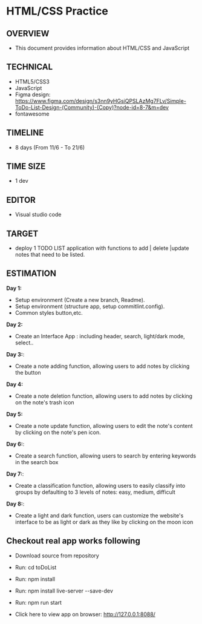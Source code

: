 
# HTML/CSS Practice 
## OVERVIEW
- This document provides information about HTML/CSS and JavaScript
## TECHNICAL		
- HTML5/CSS3
- JavaScript
- Figma design: https://www.figma.com/design/s3nn9yHGsiQPSLAzMg7FLv/Simple-ToDo-List-Design-(Community)-(Copy)?node-id=8-7&m=dev
- fontawesome 
## TIMELINE
- 8 days (From 11/6 - To 21/6)
## TIME SIZE
- 1 dev
## EDITOR
- Visual studio code
## TARGET
- deploy 1 TODO LIST application with functions to add | delete |update notes that need to be listed. 

## ESTIMATION
**Day 1:**
- Setup environment (Create a new branch, Readme).
- Setup environment (structure app, setup commitlint.config).
- Common styles button,etc.

**Day 2:**
- Create an Interface App : including header, search, light/dark mode, select..

**Day 3:**:
- Create a note adding function, allowing users to add notes by clicking the button

**Day 4:**
- Create a note deletion function, allowing users to add notes by clicking on the note's trash icon

**Day 5:**
- Create a note update function, allowing users to edit the note's content by clicking on the note's pen icon.

**Day 6:**:
- Create a search function, allowing users to search by entering keywords in the search box

**Day 7:**:
- Create a classification function, allowing users to easily classify into groups by defaulting to 3 levels of notes: easy, medium, difficult

**Day 8:**:
- Create a light and dark function, users can customize the website's interface to be as light or dark as they like by clicking on the moon icon

## Checkout real app works following
- Download source from repository

- Run: cd toDoList
- Run: npm install
- Run: npm install live-server --save-dev
- Run: npm run start

- Click here to view app on browser: http://127.0.0.1:8088/
